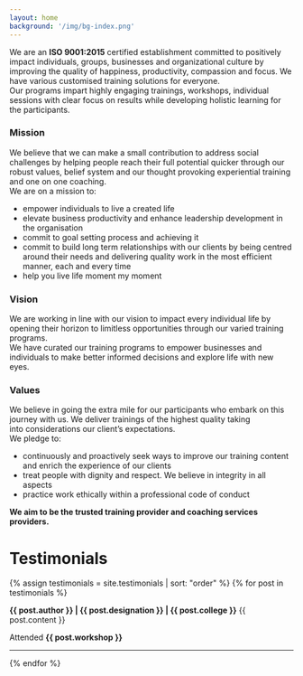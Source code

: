 ```yaml
---
layout: home
background: '/img/bg-index.png'
---
```

We are an **ISO 9001:2015** certified establishment committed to positively impact individuals, groups, businesses and organizational culture by improving the quality of happiness, productivity, compassion and focus. We have various customised training solutions for everyone.<br>
Our programs impart highly engaging trainings, workshops, individual sessions with clear focus on results while developing holistic learning for the participants.

### Mission
We believe that we can make a small contribution to address social challenges by helping people reach their full potential quicker through our robust values, belief system and our thought provoking experiential training and one on one coaching. <br>
We are on a mission to:
- empower individuals to live a created life
- elevate business productivity and enhance leadership development in the organisation
- commit to goal setting process and achieving it
- commit to build long term relationships with our clients by being centred around their needs and delivering quality work in the most efficient manner, each and every time
- help you live life moment my moment

### Vision
We are working in line with our vision to impact every individual life by opening their horizon to limitless opportunities through our varied training programs.<br>We have curated our training programs to empower businesses and individuals to make better informed decisions and explore life with new eyes.

### Values
We believe in going the extra mile for our participants who embark on this journey with us. We deliver trainings of the highest quality taking into considerations our client’s expectations.<br>
We pledge to:
- continuously and proactively seek ways to improve our training content and enrich the experience of our clients
- treat people with dignity and respect. We believe in integrity in all aspects
- practice work ethically within a professional code of conduct

**We aim to be the trusted training provider and coaching services providers.**

# Testimonials

{% assign testimonials = site.testimonials | sort: "order" %}
{% for post in testimonials %}
  <article class="post-preview">
  <a><b>{{ post.author }} | {{ post.designation }} | {{ post.college }}</b></a>
  {{ post.content }}
  <p class="post-meta">Attended <b>{{ post.workshop }}</b></p>
  <hr>
  </article>
{% endfor %}